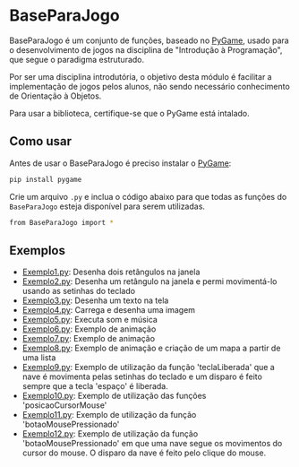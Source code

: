 # BaseParaJogo

BaseParaJogo é um conjunto de funções, baseado no [PyGame](https://www.pygame.org/), usado para o desenvolvimento de jogos na disciplina de "Introdução à Programação", que segue o paradigma estruturado.

Por ser uma disciplina introdutória, o objetivo desta módulo é facilitar a implementação de jogos pelos alunos, não sendo necessário conhecimento de Orientação à Objetos.

Para usar a biblioteca, certifique-se que o PyGame está intalado.

## Como usar

Antes de usar o BaseParaJogo é preciso instalar o [PyGame](https://www.pygame.org/):

```bash
pip install pygame
```

Crie um arquivo `.py` e inclua o código abaixo para que todas as funções do `BaseParaJogo` esteja disponível para serem utilizadas.

```bash
from BaseParaJogo import *
```

## Exemplos

- [Exemplo1.py](Exemplo1.py): Desenha dois retângulos na janela
- [Exemplo2.py](Exemplo2.py): Desenha um retângulo na janela e permi movimentá-lo usando as setinhas do teclado
- [Exemplo3.py](Exemplo3.py): Desenha um texto na tela
- [Exemplo4.py](Exemplo4.py): Carrega e desenha uma imagem
- [Exemplo5.py](Exemplo5.py): Executa som e música
- [Exemplo6.py](Exemplo6.py): Exemplo de animação
- [Exemplo7.py](Exemplo7.py): Exemplo de animação
- [Exemplo8.py](Exemplo8.py): Exemplo de animação e criação de um mapa a partir de uma lista
- [Exemplo9.py](Exemplo9.py): Exemplo de utilização da função 'teclaLiberada' que a nave é movimenta pelas setinhas do teclado e um disparo é feito sempre que a tecla 'espaço' é liberada.
- [Exemplo10.py](Exemplo10.py): Exemplo de utilização das funções 'posicaoCursorMouse'
- [Exemplo11.py](Exemplo11.py): Exemplo de utilização da função 'botaoMousePressionado'
- [Exemplo12.py](Exemplo12.py): Exemplo de utilização da função 'botaoMousePressionado' em que uma nave segue os movimentos do cursor do mouse. O disparo da nave é feito pelo clique do mouse.